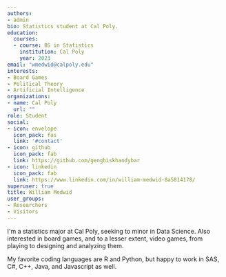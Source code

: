 ```yaml
---
authors:
- admin
bio: Statistics student at Cal Poly.
education:
  courses:
  - course: BS in Statistics
    institution: Cal Poly
    year: 2023
email: "wmedwid@calpoly.edu"
interests:
- Board Games
- Political Theory
- Artificial Intelligence 
organizations:
- name: Cal Poly
  url: ""
role: Student
social:
- icon: envelope
  icon_pack: fas
  link: '#contact'
- icon: github
  icon_pack: fab
  link: https://github.com/genghiskhandybar
- icon: linkedin
  icon_pack: fab
  link: https://www.linkedin.com/in/william-medwid-8a5814178/
superuser: true
title: William Medwid
user_groups:
- Researchers
- Visitors
---
```


I'm a statistics major at Cal Poly, seeking to minor in Data Science. Also interested in board games, and to a lesser extent, video games, from playing to designing and analyzing them.

My favorite coding languages are R and Python, but happy to work in SAS, C#, C++, Java, and Javascript as well.
